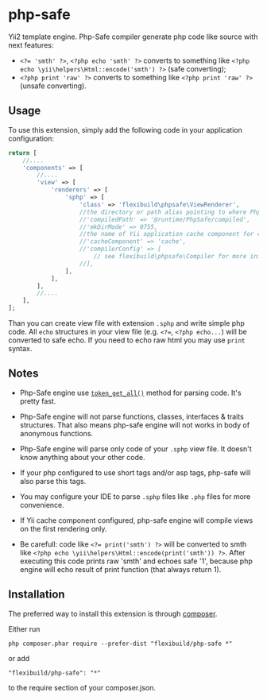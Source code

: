 php-safe
========

Yii2 template engine.
Php-Safe compiler generate php code like source with next features:
 * `<?= 'smth' ?>`, `<?php echo 'smth' ?>` converts to something like `<?php echo \yii\helpers\Html::encode('smth') ?>` (safe converting);
 * `<?php print 'raw' ?>` converts to something like `<?php print 'raw' ?>` (unsafe converting).

Usage
-----

To use this extension, simply add the following code in your application configuration:

```php
return [
    //....
    'components' => [
        //....
        'view' => [
            'renderers' => [
                'sphp' => [
                    'class' => 'flexibuild\phpsafe\ViewRenderer',
                    //the directory or path alias pointing to where Php-Safe engine compiled files will be stored.
                    //'compiledPath' => '@runtime/PhpSafe/compiled',
                    //'mkDirMode' => 0755,
                    //the name of Yii application cache component for caching rendered files.
                    //'cacheComponent' => 'cache',
                    //'compilerConfig' => [
                        // see flexibuild\phpsafe\Compiler for more info
                    //],
                ],
            ],
        ],
        //....
    ],
];
```

Than you can create view file with extension `.sphp` and write simple php code.
All `echo` structures in your view file (e.g. `<?=`, `<?php echo...`) will be converted to safe echo.
If you need to echo raw html you may use `print` syntax.

Notes
-----

 * Php-Safe engine use [`token_get_all()`](http://php.net/manual/en/function.token-get-all.php) method for parsing code. It's pretty fast.

 * Php-Safe engine will not parse functions, classes, interfaces & traits structures.
That also means php-safe engine will not works in body of anonymous functions.

 * Php-Safe engine will parse only code of your `.sphp` view file. It doesn't know anything about your other code.

 * If your php configured to use short tags and/or asp tags, php-safe will also parse this tags.

 * You may configure your IDE to parse `.sphp` files like `.php` files for more convenience.

 * If Yii cache component configured, php-safe engine will compile views on the first rendering only.

 * Be carefull: code like `<?= print('smth') ?>` will be converted to smth like `<?php echo \yii\helpers\Html::encode(print('smth')) ?>`.
After executing this code prints raw 'smth' and echoes safe '1', because php engine will echo result of print function (that always return 1).

Installation
------------

The preferred way to install this extension is through [composer](http://getcomposer.org/download/).

Either run

```
php composer.phar require --prefer-dist "flexibuild/php-safe *"
```

or add

```
"flexibuild/php-safe": "*"
```

to the require section of your composer.json.
